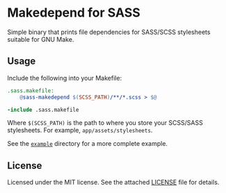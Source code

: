 # Makedepend for SASS

Simple binary that prints file dependencies for SASS/SCSS stylesheets suitable
for GNU Make.

## Usage

Include the following into your Makefile:

``` Makefile
.sass.makefile:
	@sass-makedepend $(SCSS_PATH)/**/*.scss > $@

-include .sass.makefile
```

Where `$(SCSS_PATH)` is the path to where you store your SCSS/SASS stylesheets.
For example, `app/assets/stylesheets`.

See the [`example`](./example) directory for a more complete example.

## License

Licensed under the MIT license. See the attached [LICENSE](./LICENSE) file for
details.
